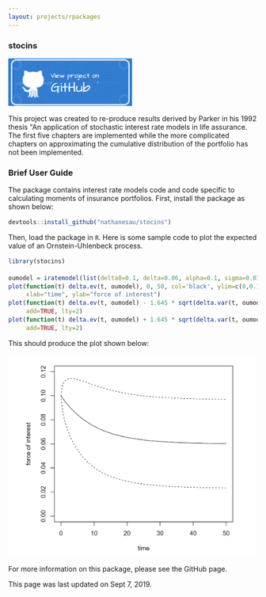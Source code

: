 ```yaml
---
layout: projects/rpackages
---
```


### stocins

<a href="https://github.com/nathanesau/stocins"><img src="../../../assets/images/github-button-blue.png" width="250"/></a>

This project was created to re-produce results derived by Parker in his 1992 thesis "An application of stochastic interest rate models in life assurance.
The first five chapters are implemented while the more complicated chapters on approximating the cumulative distribution of the portfolio has not been implemented.

### Brief User Guide

The package contains interest rate models code and code specific to calculating moments of insurance portfolios. First, install the package as shown below:

```R
devtools::install_github("nathanesau/stocins")
```

Then, load the package in ``R``. Here is some sample code to plot the expected value of an Ornstein-Uhlenbeck process.

```R
library(stocins)

oumodel = iratemodel(list(delta0=0.1, delta=0.06, alpha=0.1, sigma=0.01), "ou")
plot(function(t) delta.ev(t, oumodel), 0, 50, col='black', ylim=c(0,0.12),
     xlab="time", ylab="force of interest")
plot(function(t) delta.ev(t, oumodel) - 1.645 * sqrt(delta.var(t, oumodel)), 0, 50,
     add=TRUE, lty=2)
plot(function(t) delta.ev(t, oumodel) + 1.645 * sqrt(delta.var(t, oumodel)), 0, 50,
     add=TRUE, lty=2)
```

This should produce the plot shown below:

<img src="../../../assets/images/stocins_ou_plot.PNG" width="500"/>

For more information on this package, please see the GitHub page.

This page was last updated on Sept 7, 2019.
